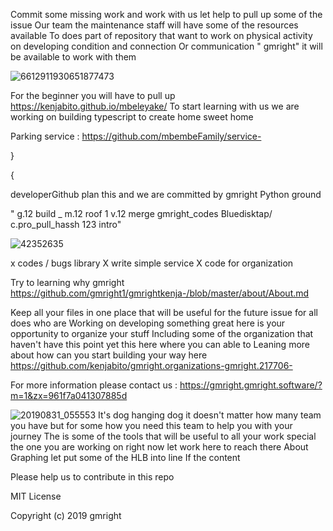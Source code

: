 
Commit some missing work and work with us let help to pull up some of the issue 
Our team the maintenance staff will have some of the resources available 
To does part of repository that want to work on physical activity on developing condition and connection 
Or communication  " gmright" it will be available to work with them 


![6612911930651877473](https://user-images.githubusercontent.com/54698352/63994147-2466fb00-cab9-11e9-8b30-0a2419cf7a59.png)

For the beginner you will have to pull up https://kenjabito.github.io/mbeleyake/
To start learning with us we are working on building  typescript to create home sweet home

Parking service : https://github.com/mbembeFamily/service-


   } 
 
{


developerGithub plan this and we are committed by gmright 
Python ground 


   " g.12 build _ m.12 roof 1 v.12 merge gmright_codes
    Bluedisktap/ c.pro_pull_hassh 123 intro"


![42352635](https://user-images.githubusercontent.com/42352567/48334818-8d13e280-e621-11e8-8255-49f7b3647f8b.png)



x codes / bugs library 
X write simple service 
X code for organization 


Try to learning why gmright https://github.com/gmright1/gmrightkenja-/blob/master/about/About.md
 

Keep all your files in one place that will be useful for the future issue  for all does who are 
Working on developing something great  here is your opportunity to organize your stuff 
Including some of the organization that haven't have this point yet this here where you can able to 
Leaning more about how can you start building your way here https://github.com/kenjabito/gmright.organizations-gmright.217706-



For more information  please contact us :
https://gmright.gmright.software/?m=1&zx=961f7a041307885d


![20190831_055553](https://user-images.githubusercontent.com/54698352/64063018-29f53b80-cbb4-11e9-9d98-bd47a9b57829.jpg)
It's dog hanging dog it doesn't matter how many team you have but for some how you need this team to help you with your journey 
The is some of the tools that will be useful to all your work special the one you are working on right now let work here to reach there
About Graphing let put some of the HLB into line  If the content 





Please help us to contribute in this repo 


MIT License
 
Copyright (c) 2019 gmright
 

 


